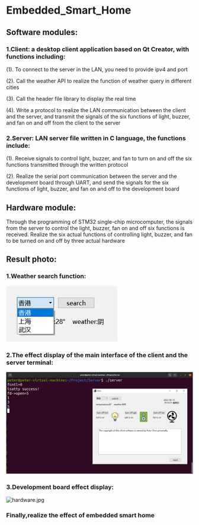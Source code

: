 # Embedded_Smart_Home

## Software modules:

### 1.Client: a desktop client application based on Qt Creator, with functions including:

(1). To connect to the server in the LAN, you need to provide ipv4 and port

(2). Call the weather API to realize the function of weather query in different cities

(3). Call the header file library to display the real time

(4). Write a protocol to realize the LAN communication between the client and the server, and transmit the signals of the six functions of light, buzzer, and fan on and off from the client to the server

### 2.Server: LAN server file written in C language, the functions include:

(1). Receive signals to control light, buzzer, and fan to turn on and off the six functions transmitted through the written protocol

(2). Realize the serial port communication between the server and the development board through UART, and send the signals for the six functions of light, buzzer, and fan on and off to the development board

## Hardware module:

Through the programming of STM32 single-chip microcomputer, the signals from the server to control the light, buzzer, fan on and off six functions is received. Realize the six actual functions of controlling light, buzzer, and fan to be turned on and off by three actual hardware

## Result photo:

### 1.Weather search function:

![weather_search.png](Picture/weather_search.png)

### 2.The effect display of the main interface of the client and the server terminal:

![result.png](Picture/result.png)

### 3.Development board effect display:

![hardware.jpg](Picture/hardware.jpg)

### Finally,realize the effect of embedded smart home
